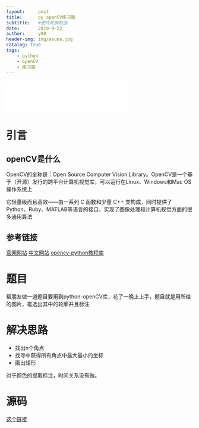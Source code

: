 ```yaml
---
layout:     post
title:      py_openCV练习题
subtitle:   #图片轮廓框选
date:       2019-9-22
author:     y00
header-img: img/asuna.jpg
catalog: true
tags:
    - python
    - openCV
    - 练习题
---
```




<iframe
  frameborder="no"
  border="0"
  marginwidth="0"
  marginheight="0"
  width="330"
  height="86"
  src="//music.163.com/outchain/player?type=2&id=133998&auto=0&height=66"
></iframe>



# 引言
## openCV是什么

OpenCV的全称是：Open Source Computer Vision Library。OpenCV是一个基于（开源）发行的跨平台计算机视觉库，可以运行在Linux、Windows和Mac OS操作系统上

它轻量级而且高效——由一系列 C 函数和少量 C++ 类构成，同时提供了Python、Ruby、MATLAB等语言的接口，实现了图像处理和计算机视觉方面的很多通用算法

## 参考链接
[官网网站](https://opencv.org/)
[中文网站](http://wiki.opencv.org.cn/index.php/%E9%A6%96%E9%A1%B5)
[opencv-python教程库](https://github.com/ex2tron/OpenCV-Python-Tutorial)

#  题目

帮朋友做一道题目要用到python-openCV库，花了一晚上上手，题目就是用所给的图片，框选出其中的轮廓并且标注

# 解决思路

* 找出n个角点
* 找寻中获得所有角点中最大最小的坐标
* 画出矩形

对于颜色的提取标注，时间关系没有做。

# 源码

[这个链接](https://github.com/snowflowersnowflake/ATestByopenCV)
